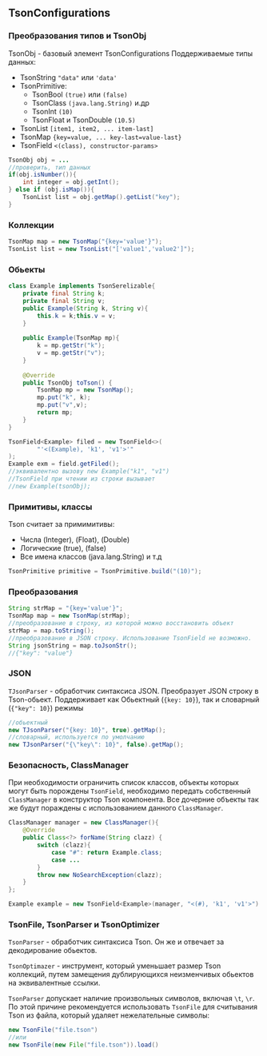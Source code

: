 ## TsonConfigurations

### Преобразования типов и TsonObj
TsonObj - базовый элемент TsonConfigurations
Поддерживаемые типы данных:
- TsonString `"data"` или `'data'`
- TsonPrimitive:
  - TsonBool `(true)` или `(false)`
  - TsonClass `(java.lang.String)` и.др
  - TsonInt `(10)`
  - TsonFloat и TsonDouble `(10.5)`
- TsonList `[item1, item2, ... item-last]`
- TsonMap `{key=value, ... key-last=value-last}`
- TsonField ` <(class), constructor-params> `
```java
TsonObj obj = ...
//проверить, тип данных
if(obj.isNumber()){
    int integer = obj.getInt();
} else if (obj.isMap()){
    TsonList list = obj.getMap().getList("key");
}
```

### Коллекции
```java
TsonMap map = new TsonMap("{key='value'}");
TsonList list = new TsonList("['value1','value2']");
```
### Обьекты
```java
class Example implements TsonSerelizable{
    private final String k;
    private final String v;
    public Example(String k, String v){
        this.k = k;this.v = v;
    }
    
    public Example(TsonMap mp){
        k = mp.getStr("k");
        v = mp.getStr("v");
    }
    
    @Override
    public TsonObj toTson() {
        TsonMap mp = new TsonMap();
        mp.put("k", k);
        mp.put("v",v);
        return mp;
    }
}
```


```java
TsonField<Example> filed = new TsonField<>(
        "'<(Example), 'k1', 'v1'>'"
);
Example exm = field.getFiled();
//эквивалентно вызову new Example("k1", "v1")
//TsonField при чтении из строки вызывает
//new Example(tsonObj);
```

### Примитивы, классы
Tson считает за примимитивы:
- Числа (Integer), (Float), (Double)
- Логические (true), (false)
- Все имена классов (java.lang.String) и т.д
```java
TsonPrimitive primitive = TsonPrimitive.build("(10)");
```
### Преобразования
```java
String strMap = "{key='value'}";
TsonMap map = new TsonMap(strMap);
//преобразование в строку, из которой можно восстановить объект
strMap = map.toString();
//преобразование в JSON строку. Использование TsonField не возможно.
String jsonString = map.toJsonStr();
//{"key": "value"}
```
### JSON
`TJsonParser` - обработчик синтаксиса JSON. Преобразует JSON строку в Tson-обьект. 
Поддерживает как Обьектный (`{key: 10}`), так и словарный (`{"key": 10}`) режимы
```java
//обьектный
new TJsonParser("{key: 10}", true).getMap();
//словарный, используется по умолчанию
new TJsonParser("{\"key\": 10}", false).getMap();
```
### Безопасность, ClassManager
При необходимости ограничить список классов, объекты которых
могут быть порождены `TsonField`, необходимо передать собственный `ClassManager`
в конструктор Tson компонента. Все дочерние объекты так же будут пораждены с использованием данного `ClassManager`. 
```java
ClassManager manager = new ClassManager(){
    @Override
    public Class<?> forName(String clazz) {
        switch (clazz){
            case "#": return Example.class;
            case ...
        }
        throw new NoSearchException(clazz);
    }
};

Example example = new TsonField<Example>(manager, "<(#), 'k1', 'v1'>").getField();
```
### TsonFile, TsonParser и TsonOptimizer
`TsonParser` - обработчик синтаксиса Tson. Он же и отвечает за декодирование обьектов.

`TsonOptimazer` - инструмент, который уменьшает размер Tson коллекций, путем замещения дублирующихся неизменчивых обьектов на эквивалентные ссылки.

`TsonParser` допускает наличие произвольных символов, включая `\t`, `\r`.
По этой причине рекомендуется использовать `TsonFile` для считывания Tson из файла, который удаляет нежелательные символы:
```java
new TsonFile("file.tson")
//или
new TsonFile(new File("file.tson")).load()
```